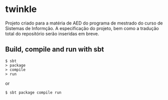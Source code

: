 twinkle
=======

Projeto criado para a matéria de AED do programa de mestrado do curso de Sistemas de Informção. A especificação do projeto, bem como a tradução total do repositório serão inseridas em breve.

## Build, compile and run with sbt
```
$ sbt
> package
> compile
> run
```
or
```
$ sbt package compile run
```
